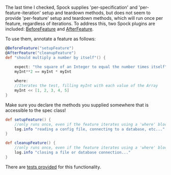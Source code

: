 The last time I checked, Spock supplies 'per-specification' and 'per-feature-iteration' setup and teardown methods, but does not seem to provide 'per-feature' setup and teardown methods, which will run once per feature, regardless of iterations. To address this, two Spock plugins are included: [BeforeFeature] and [AfterFeature].

[BeforeFeature]: BeforeFeature.groovy
[AfterFeature]: AfterFeature.groovy

To use them, annotate a feature as follows:

```groovy
@BeforeFeature("setupFeature")
@AfterFeature("cleanupFeature")
def "should multiply a number by itself"() {

    expect: "the square of an Integer to equal the number times itself"
    myInt**2 == myInt * myInt
    
    where:
    //Iterates the test, filling myInt with each value of the Array
    myInt << [1, 2, 3, 4, 5]
}
```

Make sure you declare the methods you supplied somewhere that is accessible to the spec class!

```groovy
def setupFeature() {
    //only runs once, even if the feature iterates using a 'where' block
    log.info "reading a config file, connecting to a database, etc..."
}

def cleanupFeature() {
    //only runs once, even if the feature iterates using a 'where' block
    log.info "closing a file or database connection..."
}
```

There are [tests provided] for this functionality.

[tests provided]: /util/src/test/groovy/util/spock
